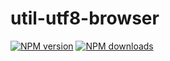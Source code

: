 # util-utf8-browser

[![NPM version](https://img.shields.io/npm/v/@aws-sdk/util-utf8-browser.svg)](https://www.npmjs.com/package/@aws-sdk/util-utf8-browser)
[![NPM downloads](https://img.shields.io/npm/dm/@aws-sdk/util-utf8-browser.svg)](https://www.npmjs.com/package/@aws-sdk/util-utf8-browser)
